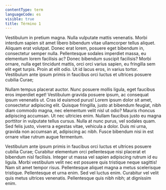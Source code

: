 ```yaml
---
contentType: term
languageCode: es
visible: true
title: Término 1
---
```


Vestibulum in pretium magna. Nulla vulputate mattis venenatis. Morbi interdum sapien sit amet libero bibendum vitae ullamcorper tellus aliquet. Aliquam erat volutpat. Donec erat lorem, posuere eget bibendum in, consectetur semper nulla. Pellentesque sodales imperdiet massa, eu elementum lorem facilisis ac? Donec bibendum suscipit facilisis? Morbi ornare, nulla eget tincidunt mattis, orci orci varius sapien, eu fringilla sem elit eget turpis. Proin at elit odio. Ut id lacus eros, in varius tortor. Vestibulum ante ipsum primis in faucibus orci luctus et ultrices posuere cubilia Curae;  
  
Nullam tempus placerat auctor. Nunc posuere mollis ligula, eget faucibus eros imperdiet eget! Vestibulum gravida posuere ipsum, ac consequat ipsum venenatis ut. Cras id euismod purus! Lorem ipsum dolor sit amet, consectetur adipiscing elit. Quisque fringilla, justo at bibendum feugiat, nibh diam commodo magna, nec elementum velit nisl ut odio? Mauris rhoncus adipiscing accumsan. Ut nec ultricies enim. Nullam faucibus justo eu magna porttitor in vulputate tellus cursus. Nulla at nunc purus, vel sodales quam. Sed felis justo, viverra a egestas vitae, vehicula a dolor. Duis mi urna, gravida non accumsan at, adipiscing ac nibh. Fusce bibendum nisi in est ornare vitae rutrum augue fermentum.  
  
Vestibulum ante ipsum primis in faucibus orci luctus et ultrices posuere cubilia Curae; Curabitur elementum orci pellentesque nisi placerat et bibendum nisl facilisis. Integer ut massa vel sapien adipiscing rutrum id eu ligula. Morbi vestibulum velit nec est posuere quis tristique neque sagittis! Nam sit amet tempor risus. Pellentesque aliquet magna a metus scelerisque tristique. Pellentesque et urna enim. Sed vel luctus enim. Curabitur vel velit quis metus ultrices venenatis. Pellentesque quis nibh nibh; at dignissim enim.